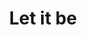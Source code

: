 ---
ee_id: '4509'
site: '1'
type: '5'
title: Let it be
url: let-it-be
year: '2018'
venue: Flagship AS
state_country: Stavanger
pitch: 'Curated a small show 4 Flagship AS (the gallery inside Arcangel Surfware’s
  flagship) with the legendary Steina and Woody Vasulka: Let it be (1970) '
ps: ''
imgs: flagship-2017-062-web-jih--IXPs.jpg,flagship-2017-062-web-jih--m4dl.jpg,flagship-2017-062-web-jih--tk7V.jpg,flagship-2017-062-web-jih--Uly0.jpg
things: ''
layout: shows
---